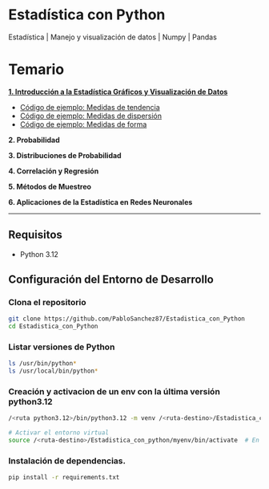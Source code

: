 # Estadística con Python
Estadística | Manejo y visualización de datos | Numpy | Pandas

# Temario
[**1. Introducción a la Estadística Gráficos y Visualización de Datos**](Estadistica/Introduccion_estadistica.md)

- [Código de ejemplo: Medidas de tendencia](/Estadistica/medidas_de_tendencia.py)
- [Código de ejemplo: Medidas de dispersión](/Estadistica/medidas_de_dispersion.py)
- [Código de ejemplo: Medidas de forma](/Estadistica/medidas_de_forma.py)


**2. Probabilidad**

**3. Distribuciones de Probabilidad**

**4. Correlación y Regresión**

**5. Métodos de Muestreo**

**6. Aplicaciones de la Estadística en Redes Neuronales**

---

## Requisitos 
- Python 3.12

## Configuración del Entorno de Desarrollo
### Clona el repositorio
```bash
git clone https://github.com/PabloSanchez87/Estadistica_con_Python
cd Estadistica_con_Python
```

### Listar versiones de Python
```bash
ls /usr/bin/python*
ls /usr/local/bin/python*
```

### Creación y activacion de un env con la última versión python3.12

```bash
/<ruta python3.12>/bin/python3.12 -m venv /<ruta-destino>/Estadistica_con_python/myenv

# Activar el entorno virtual
source /<ruta-destino>/Estadistica_con_python/myenv/bin/activate  # En Linux/macOS
```

### Instalación de dependencias.
```bash
pip install -r requirements.txt
```
